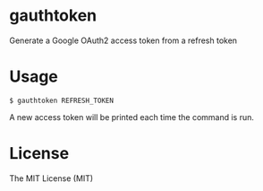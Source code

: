 # gauthtoken
Generate a Google OAuth2 access token from a refresh token

# Usage

`$ gauthtoken REFRESH_TOKEN`

A new access token will be printed each time the command is run.

# License

The MIT License (MIT)
